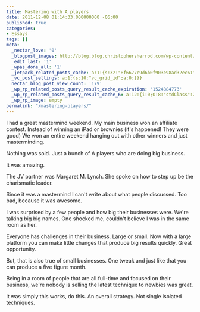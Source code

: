 ```yaml
---
title: Mastering with A players
date: 2011-12-08 01:14:33.000000000 -06:00
published: true
categories:
- Essays
tags: []
meta:
  _nectar_love: '0'
  _blogpost_images: http://blog.blog.christophersherrod.com/wp-content/uploads/images/video1.jpg
  _edit_last: '1'
  _wpas_done_all: '1'
  _jetpack_related_posts_cache: a:1:{s:32:"8f6677c9d6b0f903e98ad32ec61f8deb";a:2:{s:7:"expires";i:1446798883;s:7:"payload";a:3:{i:0;a:1:{s:2:"id";i:3649;}i:1;a:1:{s:2:"id";i:2078;}i:2;a:1:{s:2:"id";i:8086;}}}}
  _vc_post_settings: a:1:{s:10:"vc_grid_id";a:0:{}}
  nectar_blog_post_view_count: '179'
  _wp_rp_related_posts_query_result_cache_expiration: '1524884773'
  _wp_rp_related_posts_query_result_cache_6: a:12:{i:0;O:8:"stdClass":2:{s:7:"post_id";s:3:"602";s:5:"score";s:17:"53.60598522438676";}i:1;O:8:"stdClass":2:{s:7:"post_id";s:3:"123";s:5:"score";s:17:"49.16576748213946";}i:2;O:8:"stdClass":2:{s:7:"post_id";s:4:"1211";s:5:"score";s:17:"47.44049792285197";}i:3;O:8:"stdClass":2:{s:7:"post_id";s:3:"320";s:5:"score";s:17:"47.44049792285197";}i:4;O:8:"stdClass":2:{s:7:"post_id";s:3:"124";s:5:"score";s:17:"47.44049792285197";}i:5;O:8:"stdClass":2:{s:7:"post_id";s:3:"605";s:5:"score";s:17:"45.25721068459549";}i:6;O:8:"stdClass":2:{s:7:"post_id";s:3:"577";s:5:"score";s:17:"45.25721068459549";}i:7;O:8:"stdClass":2:{s:7:"post_id";s:3:"404";s:5:"score";s:17:"45.25721068459549";}i:8;O:8:"stdClass":2:{s:7:"post_id";s:3:"312";s:5:"score";s:17:"45.25721068459549";}i:9;O:8:"stdClass":2:{s:7:"post_id";s:3:"282";s:5:"score";s:17:"45.25721068459549";}i:10;O:8:"stdClass":2:{s:7:"post_id";s:3:"189";s:5:"score";s:17:"45.25721068459549";}i:11;O:8:"stdClass":2:{s:7:"post_id";s:3:"130";s:5:"score";s:17:"45.25721068459549";}}
  _wp_rp_image: empty
permalink: "/mastering-players/"
---
```

<div>
<p>I had a great mastermind weekend. My main business won an affiliate contest. Instead of winning an iPad or brownies (it's happened! They were good) We won an entire weekend hanging out with other winners and just masterminding.

Nothing was sold. Just a bunch of A players who are doing big business.

It was amazing.

The JV partner was Margaret M. Lynch. She spoke on how to step up be the charismatic leader.

Since it was a mastermind I can't write about what people discussed. Too bad, because it was awesome.

I was surprised by a few people and how big their businesses were. We're talking big big names. One shocked me, couldn't believe I was in the same room as her.

Everyone has challenges in their business. Large or small. Now with a large platform you can make little changes that produce big results quickly. Great opportunity.

But, that is also true of small businesses. One tweak and just like that you can produce a five figure month.

Being in a room of people that are all full-time and focused on their business, we're nobody is selling the latest technique to newbies was great.

It was simply this works, do this. An overall strategy. Not single isolated techniques.</p>
</div>
<div></div>
